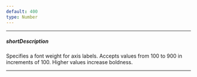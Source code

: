 ```yaml
---
default: 400
type: Number
---
```

---
##### shortDescription
Specifies a font weight for axis labels. Accepts values from 100 to 900 in increments of 100. Higher values increase boldness.

---
